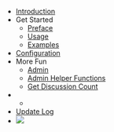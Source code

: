 - [Introduction](README.md#introduction)
- Get Started
    + [Preface](preface.md)
    + [Usage](usage.md)
    + [Examples](examples.md)
- [Configuration](configuration.md)
- More Fun
    + [Admin](admin.md)
    + [Admin Helper Functions](admin-helpers.md)
    + [Get Discussion Count](get-discussion-count.md)
- -
- [Update Log](update-log.md)
- [![](https://img.shields.io/npm/v/wildfire.svg?style=flat-square)](https://www.npmjs.com/wildfire)
